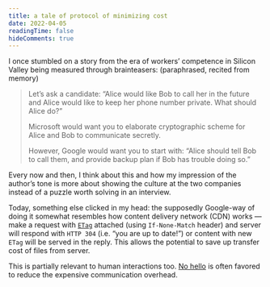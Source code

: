 ```yaml
---
title: a tale of protocol of minimizing cost
date: 2022-04-05
readingTime: false
hideComments: true
---
```



I once stumbled on a story from the era of workers’ competence in Silicon Valley being measured through brainteasers: (paraphrased, recited from memory)

> Let’s ask a candidate: “Alice would like Bob to call her in the future and Alice would like to keep her phone number private. What should Alice do?”
>
> Microsoft would want you to elaborate cryptographic scheme for Alice and Bob to communicate secretly.
>
> However, Google would want you to start with: “Alice should tell Bob to call them, and provide backup plan if Bob has trouble doing so.”

<!--more-->

Every now and then, I think about this and how my impression of the author’s tone is more about showing the culture at the two companies instead of a puzzle worth solving in an interview.

Today, something else clicked in my head: the supposedly Google-way of doing it somewhat resembles how content delivery network (CDN) works — make a request with [`ETag`](https://developer.mozilla.org/en-US/docs/Web/HTTP/Headers/ETag) attached (using `If-None-Match` header) and server will respond with `HTTP 304` (i.e. “you are up to date!”) or content with new `ETag` will be served in the reply. This allows the potential to save up transfer cost of files from server.

This is partially relevant to human interactions too. [No hello](https://nohello.net) is often favored to reduce the expensive communication overhead.